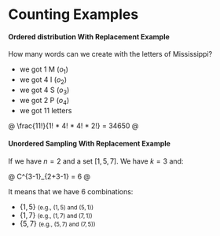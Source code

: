 # Counting Examples

<div class="row row-cols-lg-2"><div>

#### Ordered distribution With Replacement Example

How many words can we create with the letters of Mississippi?

* we got 1 M ($o_1$)
* we got 4 I ($o_2$)
* we got 4 S ($o_3$)
* we got 2 P ($o_4$)
* we got 11 letters

@
\frac{11!}{1! * 4! * 4! * 2!} = 34650
@
</div><div>

#### Unordered Sampling With Replacement Example

If we have $n=2$ and a set $[1,5,7]$. We have $k=3$ and:

@
C^{3-1}_{2+3-1} = 6
@

It means that we have 6 combinations:

* $\lbrace1,5\rbrace$ <small>(e.g., $(1,5)\ \text{and}\ (5,1)$)</small>
* $\lbrace1,7\rbrace$ <small>(e.g., $(1,7)\ \text{and}\ (7,1)$)</small>
* $\lbrace5,7\rbrace$ <small>(e.g., $(5,7)\ \text{and}\ (7,5)$)</small>
</div></div>
